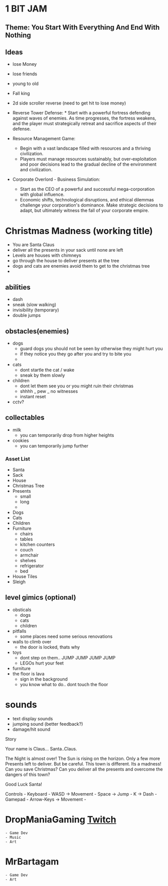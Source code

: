 # 1 BIT JAM

## Theme: You Start With Everything And End With Nothing

## Ideas

-   lose Money
-   lose friends
-   young to old
-   Fall king
-   2d side scroller reverse (need to get hit to lose money)
-   Reverse Tower Defense: \* Start with a powerful fortress defending against waves of enemies.
    As time progresses, the fortress weakens, and the player must strategically retreat and sacrifice aspects of their defense.

-   Resource Management Game:

    -   Begin with a vast landscape filled with resources and a thriving civilization.
    -   Players must manage resources sustainably, but over-exploitation and poor decisions lead to the gradual decline of the environment and civilization.

-   Corporate Overlord - Business Simulation:
    -   Start as the CEO of a powerful and successful mega-corporation with global influence.
    -   Economic shifts, technological disruptions, and ethical dilemmas challenge your corporation's dominance. Make strategic decisions to adapt, but ultimately witness the fall of your corporate empire.

# Christmas Madness (working title)

-   You are Santa Claus
-   deliver all the presents in your sack until none are left
-   Levels are houses with chimneys
-   go through the house to deliver presents at the tree
-   dogs and cats are enemies avoid them to get to the christmas tree
-

## abilities

-   dash
-   sneak (slow walking)
-   invisibility (temporary)
-   double jumps

## obstacles(enemies)

-   dogs
    -   guard dogs you should not be seen by otherwise they might hurt you
    -   if they notice you they go after you and try to bite you
    -
-   cats
    -   dont startle the cat / wake
    -   sneak by them slowly
-   children
    -   dont let them see you or you might ruin their christmas
    -   shhhh _ pew _ no witnesses
    -   instant reset
-   cctv?

## collectables

-   milk
    -   you can temporarily drop from higher heights
-   cookies
    -   you can temporarily jump further

### Asset List

-   Santa
-   Sack
-   House
-   Christmas Tree
-   Presents
    -   small
    -   long
    -
-   Dogs
-   Cats
-   Children
-   Furniture
    -   chairs
    -   tables
    -   kitchen counters
    -   couch
    -   armchair
    -   shelves
    -   refrigerator
    -   bed
-   House Tiles
-   Sleigh

## level gimics (optional)

-   obsticals
    -   dogs
    -   cats
    -   children
-   pitfalls
    -   some places need some serious renovations
-   walls to climb over
    -   the door is locked, thats why
-   toys
    -   dont step on them.. JUMP JUMP JUMP JUMP
    -   LEGOs hurt your feet
-   furniture
-   the floor is lava
    -   sign in the background
    -   you know what to do.. dont touch the floor

# sounds

-   text display sounds
-   jumping sound (better feedback?)
-   damage/hit sound

Story

Your name is Claus... Santa..Claus.

​The Night is almost over! The Sun is rising on the horizon. Only a few more Presents left to deliver.
But be careful. This town is different. Its a madness!
Can you save Christmas? Can you deliver all the presents and overcome the dangers of this town?

Good Luck Santa!

Controls - Keyboard - WASD -> Movement - Space -> Jump - K -> Dash
-Gamepad - Arrow-Keys -> Movement -

# DropManiaGaming [Twitch](https://www.twitch.tv/dropmaniagaming)

    - Game Dev
    - Music
    - Art

# MrBartagam

    - Game Dev
    - Art
